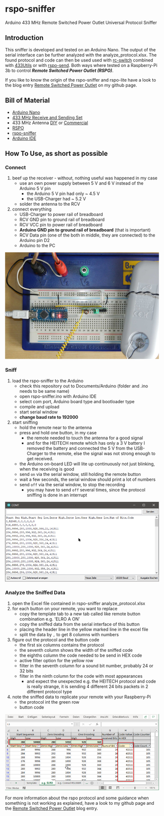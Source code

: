 # rspo-sniffer
Arduino 433 MHz Remote Switched Power Outlet Universal Protocol Sniffer


## Introduction

This sniffer is developed and tested on an Arduino Nano.
The output of the serial interface can be further analyzed with the analyze_protocol.xlsx.
The found protocol and code can then be used used with
[rc-switch](https://github.com/sui77/rc-switch)
combined with [433Utils](https://github.com/ninjablocks/433Utils)
or with [rspo-send](https://github.com/eesar/rspo-send).
Both ways where tested on a Raspberry-Pi 3b to control ***Remote Switched Power Outlet (RSPO)***.

If you like to know the origin of the rspo-sniffer and rspo-lite have a look to the blog entry
[Remote Switched Power Outlet]((https://eesar.github.io/))
on my github page.

## Bill of Material

* [Arduino Nano](https://www.amazon.de/Kaemma-ATMEGA328P-Bootloader-Controller-CH340-USB-Treiber/dp/B07W1K13RS)
* [433 MHz Receive and Sending Set](https://www.amazon.de/gp/product/B00OLI93IC)
* 433 MHz Antenna [DIY](https://www.instructables.com/id/433-MHz-Coil-loaded-antenna/)
or [Commercial](https://www.amazon.de/Antenne-Helical-Antenne-Fernbedienung-Arduino-Raspberry/dp/B00SO651VU)
* [RSPO](https://www.amazon.de/gp/product/B07BHQFZSJ)
* [rspo-sniffer](https://github.com/eesar/rspo-sniffer)
* [Arduino IDE](https://www.microsoft.com/de-de/p/arduino-ide/9nblggh4rsd8)


## How To Use, as short as possible

### Connect

1. beef up the receiver - without, nothing useful was happened in my case
    - use an own power supply between 5 V and 6 V instead of the Arduino 5 V pin
      - the Arduino 5 V pin had only ~ 4.5 V
      - the USB-Charger had ~ 5.2 V
    - solder the antenna to the RCV
2. connect everything
    - USB-Charger to power rail of breadboard
    - RCV GND pin to ground rail of breadboard
    - RCV VCC pin to power rail of breadboard
    - **Arduino GND pin to ground rail of breadboard** (that is important)
    - RCV Data pin (one of the both in middle, they are connected) to the Arduino pin D2
    - Arduino to the PC

![Breadboard](pics/breadboard.jpg)

### Sniff

1. load the rspo-sniffer to the Arduino
    - check this repository out to Documents/Arduino (folder and .ino needs to be same name)
    - open rspo-sniffer.ino with Arduino IDE
    - select com port, Arduino board type and bootloader type
    - compile and upload
    - start serial window
    - **change baud rate to 192000**
2. start sniffing
    - hold the remote near to the antenna
    - press and hold one button, in my case
      - the remote needed to touch the antenna for a good signal
      - and for the HEITECH remote which has only a 3 V battery I removed the battery and connected the 5 V from the USB-Charger to the remote, else the signal was not strong enough to get received.
    - the Arduino on-board LED will lite up continuously not just blinking, when the receiving is good
    - send `on` via the serial window, still holding the remote button
    - wait a few seconds, the serial window should print a lot of numbers
    - send `off` via the serial window, to stop the recording
      - you may have to send `off` several times, since the protocol sniffing is done in an interrupt

![Arduino Serial Output](pics/arduino-serial-output.png)

### Analyze the Sniffed Data

1. open the Excel file contained in rspo-sniffer analyze_protocol.xlsx
2. for each button on your remote, you want to replace
   - copy the template tab to a new tab called like remote button combination e.g. 'ELRO A ON'
   - copy the sniffed data from the serial interface of this button
   - placing the header line in the yellow marked line in the excel file
   - split the data by `,` to get 8 columns with numbers
3. figure out the protocol and the button code
    - the first six columns contains the protocol
    - the seventh column shows the width of the sniffed code
    - the eighths column the code needed to be send in HEX code
    - active filter option for the yellow row
    - filter in the seventh column for a sound bit number, probably 24 or 32 bits
    - filter in the ninth column for the code with most appearances
      - and expect the unexpected e.g. the HEITECH protocol and code is really strange, it is sending 4 different 24 bits packets in 2 different protocol type
4. note the sniffed data to replicate your remote with your Raspberry-Pi
   - the protocol int the green row
   - button code

![Excel Analyze Protocol](pics/excel-analyze-protocol.png)

For more information about the rspo protocol and some guidance when something is not
working as explained, have a look to my github page and the
[Remote Switched Power Outlet]((https://eesar.github.io/))
blog entry.
